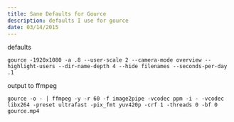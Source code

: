 ```yaml
---
title: Sane Defaults for Gource
description: defaults I use for gource
date: 03/14/2015
---
```


defaults

    gource -1920x1080 -a .8 --user-scale 2 --camera-mode overview --highlight-users --dir-name-depth 4 --hide filenames --seconds-per-day .1

output to ffmpeg

    gource -o - | ffmpeg -y -r 60 -f image2pipe -vcodec ppm -i - -vcodec libx264 -preset ultrafast -pix_fmt yuv420p -crf 1 -threads 0 -bf 0 gource.mp4